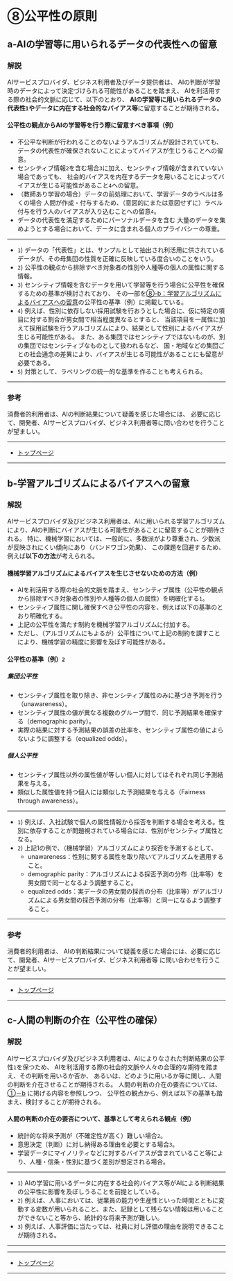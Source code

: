 # ⑧公平性の原則

## a-AIの学習等に用いられるデータの代表性への留意

### 解説

AIサービスプロバイダ、ビジネス利用者及びデータ提供者は、
AIの判断が学習時のデータによって決定づけられる可能性があることを踏まえ、
AIを利活用する際の社会的文脈に応じて、以下のとおり、
**AIの学習等に用いられるデータの代表性`1`やデータに内在する社会的なバイアス等**に留意することが期待される。

#### 公平性の観点からAIの学習等を行う際に留意すべき事項（例）
* 不公平な判断が行われることのないようアルゴリズムが設計されていても、
データの代表性が確保されないことによってバイアスが生じうることへの留意。
* センシティブ情報`2`を含む場合`3`に加え、センシティブ情報が含まれていない場合であっても、
社会的バイアスを内在するデータを用いることによってバイアスが生じる可能性があること`4`への留意。
* （教師あり学習の場合）データの前処理において、学習データのラベルは多くの場合
人間が作成・付与するため、（意図的にまたは意図せずに）ラベル付与を行う人のバイアスが入り込むことへの留意`4`。
* データの代表性を満足するためにパーソナルデータを含む
大量のデータを集めようとする場合において、データに含まれる個人のプライバシーの尊重。

----
* `1`) データの「代表性」とは、サンプルとして抽出され利活用に供されているデータが、その母集団の性質を正確に反映している度合いのことをいう。
* `2`) 公平性の観点から排除すべき対象者の性別や人種等の個人の属性に関する情報。
* `3`) センシティブ情報を含むデータを用いて学習等を行う場合に公平性を確保するための基準が検討されており、
その一部を[⑧-b：学習アルゴリズムによるバイアスへの留意](#b-学習アルゴリズムによるバイアスへの留意)の公平性の基準（例）に掲載している。
* `4`) 例えば、性別に依存しない採用試験を行おうとした場合に、仮に特定の項目に対する割合が男女間で相当程度異なるとすると、
当該項目を一属性に加えて採用試験を行うアルゴリズムにより、結果として性別によるバイアスが生じる可能性がある。
また、ある集団ではセンシティブではないものが、別の集団ではセンシティブなものとして扱われるなど、
国・地域などの集団ごとの社会通念の差異により、バイアスが生じる可能性があることにも留意が必要である。
* `5`) 対策として、ラベリングの統一的な基準を作ることも考えられる。


----
### 参考

消費者的利用者は、AIの判断結果について疑義を感じた場合には、
必要に応じて、開発者、AIサービスプロバイダ、ビジネス利用者等に問い合わせを行うことが望ましい。

****************

* [トップページ](../../)

****************


## b-学習アルゴリズムによるバイアスへの留意

### 解説
AIサービスプロバイダ及びビジネス利用者は、AIに用いられる学習アルゴリズムにより、AIの判断にバイアスが生じる可能性があることに留意することが期待される。
特に、機械学習においては、一般的に、多数派がより尊重され、少数派が反映されにくい傾向にあり（バンドワゴン効果）、
この課題を回避するため、例えば**以下の方法**が考えられる。


#### 機械学習アルゴリズムによるバイアスを生じさせないための方法（例）
* AIを利活用する際の社会的文脈を踏まえ、センシティブ属性（公平性の観点から排除すべき対象者の性別や人種等の個人の属性）を明確化する`1`。
* センシティブ属性に関し確保すべき公平性の内容を、例えば以下の基準のとおり明確化する。
* 上記の公平性を満たす制約を機械学習アルゴリズムに付加する。
* ただし、（アルゴリズムにもよるが）公平性について上記の制約を課すことにより、機械学習の精度に影響を及ぼす可能性がある。


#### 公平性の基準（例）`2`
##### 集団公平性
* センシティブ属性を取り除き、非センシティブ属性のみに基づき予測を行う（unawareness）。
* センシティブ属性の値が異なる複数のグループ間で、同じ予測結果を確保する（demographic parity）。
* 実際の結果に対する予測結果の誤差の比率を、センシティブ属性の値によらないように調整する（equalized odds）。
##### 個人公平性
* センシティブ属性以外の属性値が等しい個人に対してはそれぞれ同じ予測結果を与える。
* 類似した属性値を持つ個人には類似した予測結果を与える（Fairness through awareness）。


----

* `1`) 例えば、入社試験で個人の属性情報から採否を判断する場合を考える。性別に依存することが問題視されている場合には、性別がセンシティブ属性となる。
* `2`) 上記1の例で、（機械学習）アルゴリズムにより採否を予測するとして、
  * unawareness：性別に関する属性を取り除いてアルゴリズムを適用すること。
  * demographic parity：アルゴリズムによる採否予測の分布（比率等）を男女間で同一となるよう調整すること。
  * equalized odds：実データの男女間の採否の分布（比率等）がアルゴリズムによる男女間の採否予測の分布（比率等）と同一になるよう調整すること。

----

### 参考

消費者的利用者は、
AIの判断結果について疑義を感じた場合には、必要に応じて、開発者、AIサービスプロバイダ、ビジネス利用者等
に問い合わせを行うことが望ましい。

****************

* [トップページ](../../)

****************




## c-人間の判断の介在（公平性の確保）

### 解説
AIサービスプロバイダ及びビジネス利用者は、AIによりなされた判断結果の公平性`1`を保つため、
AIを利活用する際の社会的文脈や人々の合理的な期待を踏まえ、その判断を用いるか否か、
あるいは、どのように用いるか等に関し、人間の判断を介在させることが期待される。
人間の判断の介在の要否については、[①－b](./01.md#b-人間の判断の介在) に掲げる内容を参照しつつ、
公平性の観点から、例えば以下の基準も踏まえ、検討することが期待される。

#### 人間の判断の介在の要否について、基準として考えられる観点（例）
* 統計的な将来予測が（不確定性が高く）難しい場合`2`。
* 意思決定（判断）に対し納得ある理由を必要とする場合`3`。
* 学習データにマイノリティなどに対するバイアスが含まれていること等により、人種・信条・性別に基づく差別が想定される場合。

----

* `1`) AIの学習に用いるデータに内在する社会的バイアス等がAIによる判断結果の公平性に影響を及ぼしうることを前提としている。
* `2`) 例えば、人事においては、従業員の能力や生産性といった時間とともに変動する変数が用いられること、また、記録として残らない情報は用いることができないこと等から、統計的な将来予測が難しい。
* `3`) 例えば、人事評価に当たっては、社員に対し評価の理由を説明できることが期待される。

----


****************

* [トップページ](../../)

****************

